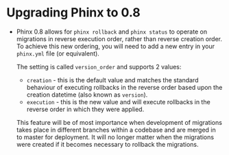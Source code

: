 # Upgrading Phinx to 0.8

* Phinx 0.8 allows for `phinx rollback` and `phinx status` to operate on migrations in reverse execution order,
rather than reverse creation order. To achieve this new ordering, you will need to add a new entry in your
`phinx.yml` file (or equivalent).  
  
  The setting is called `version_order` and supports 2 values:
  * `creation` - this is the default value and matches the standard behaviour of executing rollbacks in the
  reverse order based upon the creation datetime (also known as `version`).
  * `execution` - this is the new value and will execute rollbacks in the reverse order in which they were
  applied.

  This feature will be of most importance when development of migrations takes place in different branches
  within a codebase and are merged in to master for deployment. It will no longer matter when the migrations
  were created if it becomes necessary to rollback the migrations.
